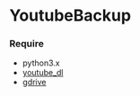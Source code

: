 # YoutubeBackup

### Require

- python3.x
- [youtube_dl](https://rg3.github.io/youtube-dl/)
- [gdrive](https://github.com/prasmussen/gdrive)
